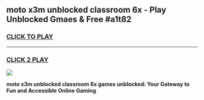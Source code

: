 
## moto x3m unblocked classroom 6x - Play Unblocked Gmaes & Free #a1t82
<h3>
<a href="https://news.freeplayer.one?title=moto_x3m_unblocked_classroom_6x&ref=24F">CLICK TO PLAY</a></h3>
<hr>

<h3>
<a href="https://news.freeplayer.one?title=moto_x3m_unblocked_classroom_6x&ref=24F">CLICK 2 PLAY</a>
  
</h3>

<a href="https://news.freeplayer.one?title=moto_x3m_unblocked_classroom_6x&ref=24F/"><img src="https://clearcache.store/games.png"></a>


**moto x3m unblocked classroom 6x games unblocked: Your Gateway to Fun and Accessible Online Gaming**
